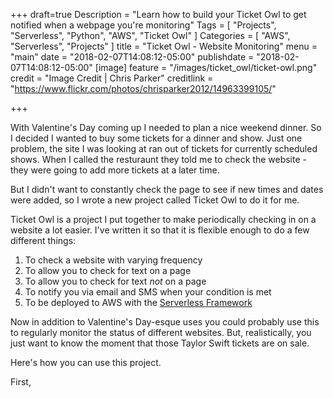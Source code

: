 +++
draft=true
Description = "Learn how to build your Ticket Owl to get notified when a webpage you're monitoring"
Tags = [
  "Projects",
  "Serverless",
  "Python",
  "AWS",
  "Ticket Owl"
]
Categories = [
  "AWS",
  "Serverless",
  "Projects"
]
title = "Ticket Owl - Website Monitoring"
menu = "main"
date = "2018-02-07T14:08:12-05:00"
publishdate = "2018-02-07T14:08:12-05:00"
[image]
    feature = "/images/ticket_owl/ticket-owl.png"
    credit = "Image Credit | Chris Parker"
    creditlink = "https://www.flickr.com/photos/chrisparker2012/14963399105/"

+++

With Valentine's Day coming up I needed to plan a nice weekend dinner. So I decided I wanted to buy some tickets for a dinner and show. Just one problem, the site I was looking at ran out of tickets for currently scheduled shows. When I called the resturaunt they told me to check the website - they were going to add more tickets at a later time.

But I didn't want to constantly check the page to see if new times and dates were added, so I wrote a new project called Ticket Owl to do it for me.

<!--more-->

Ticket Owl is a project I put together to make periodically checking in on a website a lot easier. I've written it so that it is flexible enough to do a few different things:

1. To check a website with varying frequency 
2. To allow you to check for text on a page
3. To allow you to check for text _not_ on a page
4. To notify you via email and SMS when your condition is met
5. To be deployed to AWS with the [Serverless Framework](https://www.serverless.com)

Now in addition to Valentine's Day-esque uses you could probably use this to regularly monitor the status of different websites. But, realistically, you just want to know the moment that those Taylor Swift tickets are on sale.

Here's how you can use this project.

First,